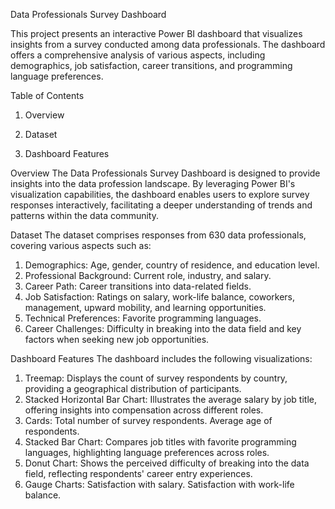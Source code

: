 Data Professionals Survey Dashboard

This project presents an interactive Power BI dashboard that visualizes insights from a survey conducted among data professionals. The dashboard offers a comprehensive analysis of various aspects, including demographics, job satisfaction, career transitions, and programming language preferences.

Table of Contents

1. Overview

2. Dataset

3. Dashboard Features


Overview
The Data Professionals Survey Dashboard is designed to provide insights into the data profession landscape. By leveraging Power BI's visualization capabilities, the dashboard enables users to explore survey responses interactively, facilitating a deeper understanding of trends and patterns within the data community.


Dataset
The dataset comprises responses from 630 data professionals, covering various aspects such as:
1. Demographics: Age, gender, country of residence, and education level.
2. Professional Background: Current role, industry, and salary.
3. Career Path: Career transitions into data-related fields.
4. Job Satisfaction: Ratings on salary, work-life balance, coworkers, management, upward mobility, and learning opportunities.
5. Technical Preferences: Favorite programming languages.
6. Career Challenges: Difficulty in breaking into the data field and key factors when seeking new job opportunities.


Dashboard Features
The dashboard includes the following visualizations:
1. Treemap:
Displays the count of survey respondents by country, providing a geographical distribution of participants.
2. Stacked Horizontal Bar Chart: Illustrates the average salary by job title, offering insights into compensation across different roles.
3. Cards: Total number of survey respondents. Average age of respondents.
4. Stacked Bar Chart: Compares job titles with favorite programming languages, highlighting language preferences across roles.
5. Donut Chart: Shows the perceived difficulty of breaking into the data field, reflecting respondents' career entry experiences.
6. Gauge Charts: Satisfaction with salary. Satisfaction with work-life balance.
